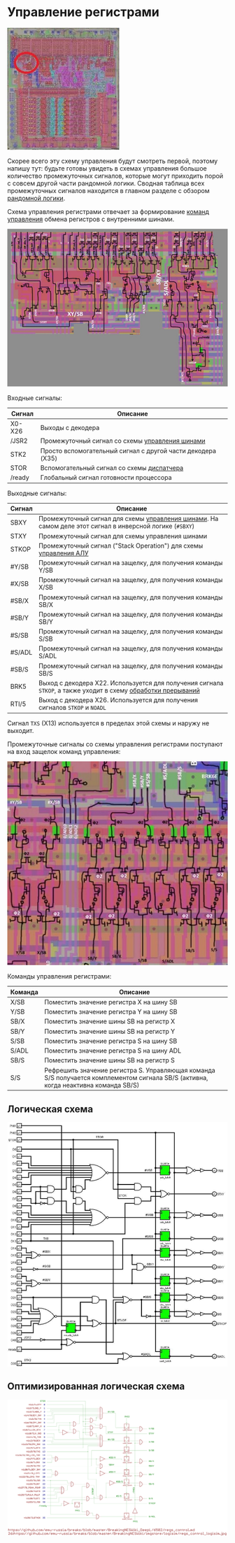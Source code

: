 # Управление регистрами

![6502_locator_regs_control](/BreakingNESWiki/imgstore/6502/6502_locator_regs_control.jpg)

Скорее всего эту схему управления будут смотреть первой, поэтому напишу тут: будьте готовы увидеть в схемах управления большое количество промежуточных сигналов, которые могут приходить порой с совсем другой части рандомной логики. Сводная таблица всех промежуточных сигналов находится в главном разделе с обзором [рандомной логики](random_logic.md).

Схема управления регистрами отвечает за формирование [команд управления](context_control.md) обмена регистров с внутренними шинами.

![regs_control](/BreakingNESWiki/imgstore/regs_control.jpg)

Входные сигналы:

|Сигнал|Описание|
|---|---|
|X0-X26|Выходы с декодера|
|/JSR2|Промежуточный сигнал со схемы [управления шинами](bus_control.md)|
|STK2|Просто вспомогательный сигнал с другой части декодера (X35)|
|STOR|Вспомогательный сигнал со схемы [диспатчера](dispatch.md)|
|/ready|Глобальный сигнал готовности процессора|

Выходные сигналы:

|Сигнал|Описание|
|---|---|
|SBXY|Промежуточный сигнал для схемы [управления шинами](bus_control.md). На самом деле этот сигнал в инверсной логике (`#SBXY`)|
|STXY|Промежуточный сигнал для схемы управления шинами|
|STKOP|Промежуточный сигнал ("Stack Operation") для схемы [управления АЛУ](alu_control.md)|
|#Y/SB|Промежуточный сигнал на защелку, для получения команды Y/SB|
|#X/SB|Промежуточный сигнал на защелку, для получения команды X/SB|
|#SB/X|Промежуточный сигнал на защелку, для получения команды SB/X|
|#SB/Y|Промежуточный сигнал на защелку, для получения команды SB/Y|
|#S/SB|Промежуточный сигнал на защелку, для получения команды S/SB|
|#S/ADL|Промежуточный сигнал на защелку, для получения команды S/ADL|
|#SB/S|Промежуточный сигнал на защелку, для получения команды SB/S|
|BRK5|Выход с декодера X22. Используется для получения сигнала `STKOP`, а также уходит в схему [обработки прерываний](interrupts.md)|
|RTI/5|Выход с декодера X26. Используется для получения сигналов `STKOP` и `NOADL`|

Сигнал `TXS` (X13) используется в пределах этой схемы и наружу не выходит.

Промежуточные сигналы со схемы управления регистрами поступают на вход защелок команд управления:

![regs_control_commands_tran](/BreakingNESWiki/imgstore/regs_control_commands_tran.jpg)

Команды управления регистрами:

|Команда|Описание|
|---|---|
|X/SB|Поместить значение регистра X на шину SB|
|Y/SB|Поместить значение регистра Y на шину SB|
|SB/X|Поместить значение шины SB на регистр X|
|SB/Y|Поместить значение шины SB на регистр Y|
|S/SB|Поместить значение регистра S на шину SB|
|S/ADL|Поместить значение регистра S на шину ADL|
|SB/S|Поместить значение шины SB на регистр S|
|S/S|Рефрешить значение регистра S. Управляющая команда S/S получается комплементом сигнала SB/S (активна, когда неактивна команда SB/S)|

## Логическая схема

![regs_control_logisim](/BreakingNESWiki/imgstore/logisim/regs_control_logisim.jpg)

## Оптимизированная логическая схема

![26_regs_control_logisim](/BreakingNESWiki/imgstore/6502/ttlworks/26_regs_control_logisim.png)
